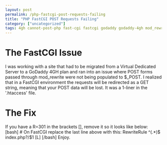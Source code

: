 ```yaml
---
layout: post
permalink: /php-fastcgi-post-requests-failing
title: "PHP FastCGI POST Requests Failing"
category: ["uncategorized"]
tags: 4gh cannot-post-php fast-cgi fastcgi godaddy godaddy-4gh mod_rewrite php-2 php-post-not-working post-not-working wordpress
---
```

# The FastCGI Issue
I was working with a site that had to be migrated from a Virtual Dedicated Server to a GoDaddy 4GH plan and ran into an issue where POST forms passed through mod\_rewrite were not being populated to $\_POST. I realized that in a FastCGI environment the requests will be redirected as a GET string, meaning that your POST data will be lost. It was a 1-liner in the '.htaccess' file.
# The Fix
If you have a R=301 in the brackets [], remove it so it looks like below: [bash] # On FastCGI replace the last line above with this: RewriteRule ^(.\*)$ index\.php?/$1 [L] [/bash] Enjoy.